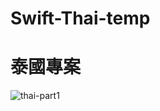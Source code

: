# Swift-Thai-temp
# 泰國專案


![thai-part1](https://user-images.githubusercontent.com/8057425/111333905-1209dd80-86ae-11eb-9df3-592e9f0cfb5f.gif)
